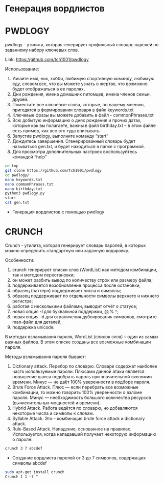 # Генерация вордлистов

# PWDLOGY

pwdlogy - утилита, которая генерирует профильный словарь паролей по заданному набору ключевых слов.

Link: https://github.com/tch1001/pwdlogy

Использование:
1. Узнайте имя, ник, хобби, любимую спортивную команду, любимую еду, словом все, что вы можете узнать о жертве, что возможно будет отображаться в ее паролях.
2. Дни рождения, имена домашних питомцев, имена членов семьи, друзей.
3. Поместите все ключевые слова, которые, по вашему мнению, пригодятся в формировании словаря в файл keywords.txt
4. Ключевые фразы вы можете добавить в файл - commonPhrases.txt
5. Всю добытую информацию о днях рождения и прочих датах, которые как вы полагаете, важны в файл birthday.txt – в этом файле есть пример, как все это туда вписывать.
6. Запустив pwdlogy, выполните команду “start”
7. Дождитесь завершения. Сгенерированный словарь будет называться gen.txt, и будет находиться в папке c программой.
8. Для просмотра дополнительных настроек воспользуйтесь командой “help”

```bash
cd tmp
git clone https://github.com/tch1001/pwdlogy
cd pwdlogy/
nano keywords.txt
nano commonPhrases.txt
nano birthday.txt
python3 pwdlogy.py
start
cat gen.txt
```
- Генерация вордлистов с помощью pwdlogy

# CRUNCH


Crunch - утилита, которая генерирует словарь паролей, в которых можно определить стандартную или заданную кодировку.

Особенности:
1. crunch генерирует списки слов (WordList) как методом комбинации, так и методом перестановки;
2. он может разбить вывод по количеству строк или размеру файла;
3. поддерживается возобновление процесса после остановки;
4. образец (паттерн) поддерживает числа и символы;
5. образец поддерживает по отдельности символы верхнего и нижнего регистра;
6. работая с несколькими файлами, выводит отчёт о статусе;
7. новая опция -l для буквальной поддержки, @,% ^;
8. новая опция -d для ограничения дублирования символов, смотрите man-файл для деталей;
9. поддержка unicode.

В методах взламывания пароля, WordList (список слов) – один из самых важных файлов. В этом списке созданы все возможные комбинации пароля.

Методы взламывания пароля бывают:
1. Dictionary attack. Перебор по словарю. Словари содержат наиболее часто используемые пароли. Плюсами данной атаки является повышение шанса подобрать пароль при значительной экономии времени. Минус — не даёт 100% уверенности в подборе пароля.
2. Brute Force Attack. Плюс — если перебрать все возможные комбинации, то можно говорить 100% уверенности о взломе пароля. Минус — необходимость большого количества ресурсов (вычислительных мощностей и времени).
3. Hybrid Attack. Работа ведётся по словарю, но добавляются некоторые числа и символы к словам.
4. Syllable Attack. Это – комбинация brute force attack и dictionary attack.
5. Rule-Based Attack. Нападение, основанное на правилах. Используется, когда нападавший получает некоторую информацию о пароле.

```bash
crunch 3 7 abcdef
```
- Создание вордлиста паролей от 3 до 7 символов, содержащих символы abcdef

```bash
sudo apt-get install crunch
Crunch 1 1 –t ^
```